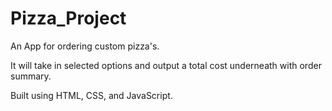 # Pizza_Project

 An App for ordering custom pizza's.

It will take in selected options and output a total cost underneath with order summary.

Built using HTML, CSS, and JavaScript.